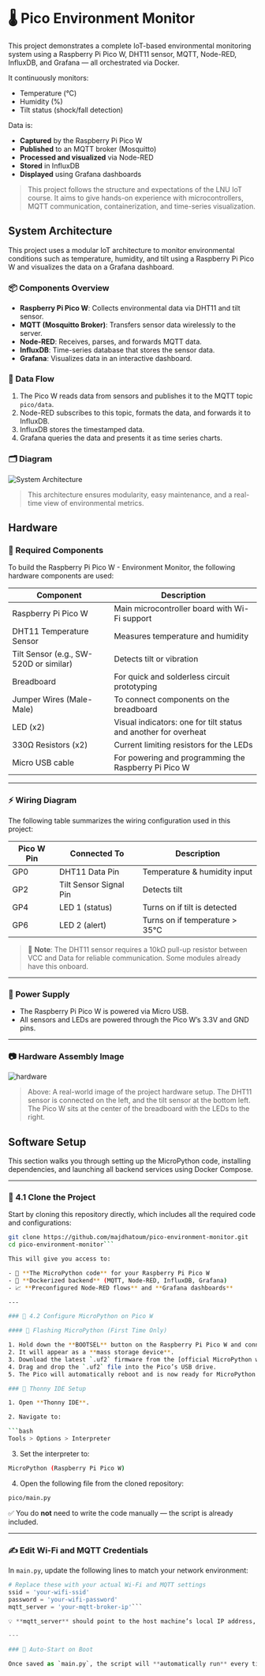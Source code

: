 # 🌡️ Pico Environment Monitor

This project demonstrates a complete IoT-based environmental monitoring system using a Raspberry Pi Pico W, DHT11 sensor, MQTT, Node-RED, InfluxDB, and Grafana — all orchestrated via Docker.

It continuously monitors:
- Temperature (°C)
- Humidity (%)
- Tilt status (shock/fall detection)

Data is:
- **Captured** by the Raspberry Pi Pico W
- **Published** to an MQTT broker (Mosquitto)
- **Processed and visualized** via Node-RED
- **Stored** in InfluxDB
- **Displayed** using Grafana dashboards

> This project follows the structure and expectations of the LNU IoT course. It aims to give hands-on experience with microcontrollers, MQTT communication, containerization, and time-series visualization.

## System Architecture

This project uses a modular IoT architecture to monitor environmental conditions such as temperature, humidity, and tilt using a Raspberry Pi Pico W and visualizes the data on a Grafana dashboard.

### 📦 Components Overview

- **Raspberry Pi Pico W**: Collects environmental data via DHT11 and tilt sensor.
- **MQTT (Mosquitto Broker)**: Transfers sensor data wirelessly to the server.
- **Node-RED**: Receives, parses, and forwards MQTT data.
- **InfluxDB**: Time-series database that stores the sensor data.
- **Grafana**: Visualizes data in an interactive dashboard.

### 🔁 Data Flow

1. The Pico W reads data from sensors and publishes it to the MQTT topic `pico/data`.
2. Node-RED subscribes to this topic, formats the data, and forwards it to InfluxDB.
3. InfluxDB stores the timestamped data.
4. Grafana queries the data and presents it as time series charts.

### 🗂 Diagram

![System Architecture](assets/system-architecture.png)

> This architecture ensures modularity, easy maintenance, and a real-time view of environmental metrics.

## Hardware

### 🧰 Required Components

To build the Raspberry Pi Pico W - Environment Monitor, the following hardware components are used:

| Component               | Description                                                        |
|-------------------------|--------------------------------------------------------------------|
| Raspberry Pi Pico W     | Main microcontroller board with Wi-Fi support                     |
| DHT11 Temperature Sensor| Measures temperature and humidity                                  |
| Tilt Sensor (e.g., SW-520D or similar) | Detects tilt or vibration                                   |
| Breadboard              | For quick and solderless circuit prototyping                      |
| Jumper Wires (Male-Male)| To connect components on the breadboard                           |
| LED (x2)                | Visual indicators: one for tilt status and another for overheat   |
| 330Ω Resistors (x2)     | Current limiting resistors for the LEDs                           |
| Micro USB cable         | For powering and programming the Raspberry Pi Pico W              |

---

### ⚡ Wiring Diagram

The following table summarizes the wiring configuration used in this project:

| Pico W Pin | Connected To          | Description                  |
|------------|-----------------------|------------------------------|
| GP0        | DHT11 Data Pin        | Temperature & humidity input |
| GP2        | Tilt Sensor Signal Pin| Detects tilt                 |
| GP4        | LED 1 (status)        | Turns on if tilt is detected |
| GP6        | LED 2 (alert)         | Turns on if temperature > 35°C |

> 📌 **Note**: The DHT11 sensor requires a 10kΩ pull-up resistor between VCC and Data for reliable communication. Some modules already have this onboard.

---

### 🔌 Power Supply

- The Raspberry Pi Pico W is powered via Micro USB.
- All sensors and LEDs are powered through the Pico W’s 3.3V and GND pins.

---

### 📷 Hardware Assembly Image

![hardware](assets/hardware.jpeg)

> Above: A real-world image of the project hardware setup. The DHT11 sensor is connected on the left, and the tilt sensor at the bottom left. The Pico W sits at the center of the breadboard with the LEDs to the right.

## Software Setup

This section walks you through setting up the MicroPython code, installing dependencies, and launching all backend services using Docker Compose.

---

### 🧠 4.1 Clone the Project

Start by cloning this repository directly, which includes all the required code and configurations:

```bash
git clone https://github.com/majdhatoum/pico-environment-monitor.git
cd pico-environment-monitor```

This will give you access to:

- 📂 **The MicroPython code** for your Raspberry Pi Pico W  
- 🐳 **Dockerized backend** (MQTT, Node-RED, InfluxDB, Grafana)  
- 📈 **Preconfigured Node-RED flows** and **Grafana dashboards**  

---

### 📲 4.2 Configure MicroPython on Pico W

#### 🔧 Flashing MicroPython (First Time Only)

1. Hold down the **BOOTSEL** button on the Raspberry Pi Pico W and connect it to your computer via USB.
2. It will appear as a **mass storage device**.
3. Download the latest `.uf2` firmware from the [official MicroPython website](https://micropython.org/download/rp2-pico-w/).
4. Drag and drop the `.uf2` file into the Pico’s USB drive.
5. The Pico will automatically reboot and is now ready for MicroPython development.

### 🧪 Thonny IDE Setup

1. Open **Thonny IDE**.

2. Navigate to:

```bash
Tools > Options > Interpreter
```

3. Set the interpreter to:
```bash
MicroPython (Raspberry Pi Pico W)
```

4. Open the following file from the cloned repository:
```bash
pico/main.py
```


✅ You do **not** need to write the code manually — the script is already included.

---

### ✍️ Edit Wi-Fi and MQTT Credentials

In `main.py`, update the following lines to match your network environment:

```python
# Replace these with your actual Wi-Fi and MQTT settings
ssid = 'your-wifi-ssid'
password = 'your-wifi-password'
mqtt_server = 'your-mqtt-broker-ip'```

💡 **mqtt_server** should point to the host machine’s local IP address, e.g., `192.168.1.20`.

---

### 🔁 Auto-Start on Boot

Once saved as `main.py`, the script will **automatically run** every time the Raspberry Pi Pico W is **powered on or reset**.

